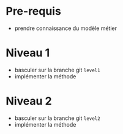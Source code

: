 # Pre-requis

  - prendre connaissance du modèle métier 

# Niveau 1

  - basculer sur la branche git `level1`
  - implémenter la méthode
   
# Niveau 2

  - basculer sur la branche git `level2`
  - implémenter la méthode